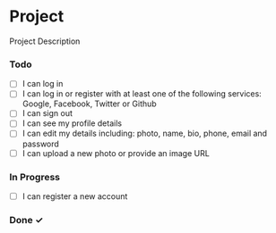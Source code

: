 # Project

Project Description

### Todo

- [ ] I can log in  
- [ ] I can log in or register with at least one of the following services: Google, Facebook, Twitter or Github  
- [ ] I can sign out  
- [ ] I can see my profile details  
- [ ] I can edit my details including: photo, name, bio, phone, email and password  
- [ ] I can upload a new photo or provide an image URL  

### In Progress

- [ ] I can register a new account  

### Done ✓


